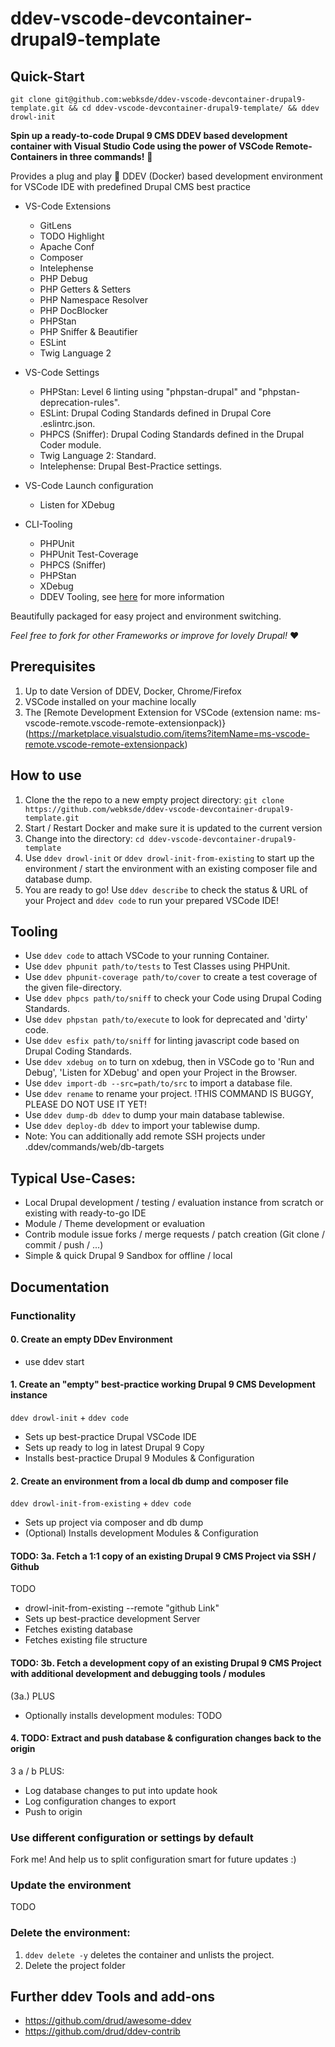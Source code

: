 # ddev-vscode-devcontainer-drupal9-template

## Quick-Start
~~~
git clone git@github.com:webksde/ddev-vscode-devcontainer-drupal9-template.git && cd ddev-vscode-devcontainer-drupal9-template/ && ddev drowl-init
~~~
**Spin up a ready-to-code Drupal 9 CMS DDEV based development container with Visual Studio Code using the power of VSCode Remote-Containers in three commands!** 🚀

Provides a plug and play 🔌 DDEV (Docker) based development environment for VSCode IDE with predefined Drupal CMS best practice
- VS-Code Extensions
  - GitLens
  - TODO Highlight
  - Apache Conf
  - Composer
  - Intelephense
  - PHP Debug
  - PHP Getters & Setters
  - PHP Namespace Resolver
  - PHP DocBlocker
  - PHPStan
  - PHP Sniffer & Beautifier
  - ESLint
  - Twig Language 2

- VS-Code Settings
  - PHPStan: Level 6 linting using "phpstan-drupal" and "phpstan-deprecation-rules".
  - ESLint: Drupal Coding Standards defined in Drupal Core .eslintrc.json.
  - PHPCS (Sniffer): Drupal Coding Standards defined in the Drupal Coder module.
  - Twig Language 2: Standard.
  - Intelephense: Drupal Best-Practice settings.

- VS-Code Launch configuration
  - Listen for XDebug

- CLI-Tooling
  - PHPUnit
  - PHPUnit Test-Coverage
  - PHPCS (Sniffer)
  - PHPStan
  - XDebug
  - DDEV Tooling, see [here](https://ddev.readthedocs.io/en/stable/users/cli-usage/) for more information

Beautifully packaged for easy project and environment switching.

*Feel free to fork for other Frameworks or improve for lovely Drupal!* ❤️

## Prerequisites
  1. Up to date Version of DDEV, Docker, Chrome/Firefox
  2. VSCode installed on your machine locally
  3. The [Remote Development Extension for VSCode (extension name: ms-vscode-remote.vscode-remote-extensionpack)}(https://marketplace.visualstudio.com/items?itemName=ms-vscode-remote.vscode-remote-extensionpack)

## How to use
 1. Clone the the repo to a new empty project directory: `git clone https://github.com/webksde/ddev-vscode-devcontainer-drupal9-template.git`
 2. Start / Restart Docker and make sure it is updated to the current version
 3. Change into the directory: `cd ddev-vscode-devcontainer-drupal9-template`
 4. Use `ddev drowl-init` or `ddev drowl-init-from-existing` to start up the environment / start the environment with an existing composer file and database dump.
 5. You are ready to go! Use `ddev describe` to check the status & URL of your Project and `ddev code` to run your prepared VSCode IDE!

## Tooling
 - Use `ddev code` to attach VSCode to your running Container.
 - Use `ddev phpunit path/to/tests` to Test Classes using PHPUnit.
 - Use `ddev phpunit-coverage path/to/cover` to create a test coverage of the given file-directory.
 - Use `ddev phpcs path/to/sniff` to check your Code using Drupal Coding Standards.
 - Use `ddev phpstan path/to/execute` to look for deprecated and 'dirty' code.
 - Use `ddev esfix path/to/sniff` for linting javascript code based on Drupal Coding Standards.
 - Use `ddev xdebug on` to turn on xdebug, then in VSCode go to 'Run and Debug', 'Listen for XDebug' and open your Project in the Browser.
 - Use `ddev import-db --src=path/to/src` to import a database file.
 - Use `ddev rename` to rename your project. !THIS COMMAND IS BUGGY, PLEASE DO NOT USE IT YET!
 - Use `ddev dump-db ddev` to dump your main database tablewise.
 - Use `ddev deploy-db ddev` to import your tablewise dump.
  - Note: You can additionally add remote SSH projects under .ddev/commands/web/db-targets

## Typical Use-Cases:
 - Local Drupal development / testing / evaluation instance from scratch or existing with ready-to-go IDE
 - Module / Theme development or evaluation
 - Contrib module issue forks / merge requests / patch creation (Git clone / commit / push / ...)
 - Simple & quick Drupal 9 Sandbox for offline / local

## Documentation

### Functionality

#### 0. Create an empty DDev Environment
- use ddev start

#### 1. Create an "empty" best-practice working Drupal 9 CMS Development instance
`ddev drowl-init` + `ddev code`
- Sets up best-practice Drupal VSCode IDE
- Sets up ready to log in latest Drupal 9 Copy
- Installs best-practice Drupal 9 Modules & Configuration

#### 2. Create an environment from a local db dump and composer file
`ddev drowl-init-from-existing` + `ddev code`
- Sets up project via composer and db dump
- (Optional) Installs development Modules & Configuration


#### TODO: 3a. Fetch a 1:1 copy of an existing Drupal 9 CMS Project via SSH / Github
TODO
- drowl-init-from-existing --remote "github Link"
- Sets up best-practice development Server
- Fetches existing database
- Fetches existing file structure

#### TODO:  3b. Fetch a development copy of an existing Drupal 9 CMS Project with additional development and debugging tools / modules
(3a.) PLUS
- Optionally installs development modules: TODO

#### 4. TODO: Extract and push database & configuration changes back to the origin
3 a / b PLUS:
- Log database changes to put into update hook
- Log configuration changes to export
- Push to origin

### Use different configuration or settings by default
Fork me! And help us to split configuration smart for future updates :)

### Update the environment
TODO

### Delete the environment:
 1. `ddev delete -y` deletes the container and unlists the project.
 2. Delete the project folder

## Further ddev Tools and add-ons
 - https://github.com/drud/awesome-ddev
 - https://github.com/drud/ddev-contrib
